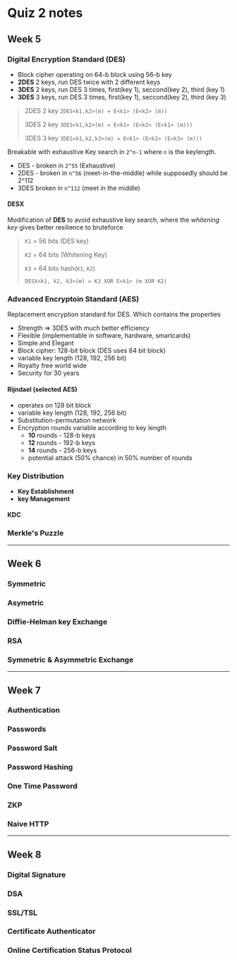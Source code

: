 # Quiz 2 notes

## Week 5

### Digital Encryption Standard (DES)

- Block cipher operating on 64-b block using 56-b key
- **2DES** 2 keys, run DES twice with 2 different keys
- **3DES** 2 keys, run DES 3 times, first(key 1), seccond(key 2), third (key 1)
- **3DES** 3 keys, run DES 3 times, first(key 1), seccond(key 2), third (key 3)

> 2DES 2 key `2DES<k1,k2>(m) = E<k1> (E<k2> (m))`
>
> 3DES 2 key `3DES<k1,k2>(m) = E<k1> (E<k2> (E<k1> (m)))`
>
> 3DES 3 key `3DES<k1,k2,k3>(m) = E<k1> (E<k2> (E<k3> (m)))`

Breakable with exhaustive Key search in `2^n-1` where `n` is the keylength.

- DES - broken in `2^55` (Exhaustive)
- 2DES - broken in `n^56` (meet-in-the-middle) while supposedly should be 2^112
- 3DES broken  in `n^112` (meet in the middle)

#### DESX

Modification of **DES** to avoid exhaustive key search, where the *whitening key* gives better resilience to bruteforce

> `K1` = 56 bits (DES key)
>
> `K2` = 64 bits (Whitening Key)
>
> `K3` = 64 bits hash(`K1`, `K2`)
>
> `DESX<k1, k2, k3>(m) = K3 XOR E<k1> (m XOR K2)`

### Advanced Encryptoin Standard (AES)

Replacement encryption standard for DES. Which contains the properties

- Strength => 3DES with much better efficiency
- Flexible (implementable in software, hardware, smartcards)
- Simple and Elegant
- Block cipher: 128-bit block (DES uses 64 bit block)
- variable key length (128, 192, 256 bit)
- Royalty free world wide
- Security for 30 years

#### Rijndael (selected AES)

- operates on 128 bit block
- variable key length (128, 192, 256 bit)
- Substitution-permutation network
- Encryption rounds variable according to key length
  - **10** rounds - 128-b keys
  - **12** rounds - 192-b keys
  - **14** rounds - 256-b keys
  - potential attack (50% chance) in 50% number of rounds

### Key Distribution

- **Key Establishment**
- **key Management**

#### KDC

### Merkle's Puzzle

---

## Week 6

### Symmetric

### Asymetric

### Diffie-Helman key Exchange

### RSA

### Symmetric & Asymmetric Exchange

---


## Week 7

### Authentication

### Passwords

### Password Salt

### Password Hashing

### One Time Password

### ZKP

### Naive HTTP

---

## Week 8

### Digital Signature

### DSA

### SSL/TSL

### Certificate Authenticator

### Online Certification Status Protocol


